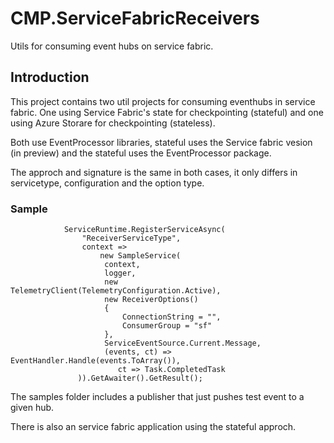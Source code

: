 # CMP.ServiceFabricReceivers
Utils for consuming event hubs on service fabric.

## Introduction

This project contains two util projects for consuming eventhubs in service fabric.
One using Service Fabric's state for checkpointing (stateful) and one using Azure Storare for checkpointing (stateless).

Both use EventProcessor libraries, stateful uses the Service fabric vesion (in preview) and the stateful uses the EventProcessor package.

The approch and signature is the same in both cases, it only differs in servicetype, configuration and the option type.

### Sample

                ServiceRuntime.RegisterServiceAsync(
                    "ReceiverServiceType",
                    context =>
                        new SampleService(
                         context,
                         logger,
                         new TelemetryClient(TelemetryConfiguration.Active),
                         new ReceiverOptions()
                         {
                             ConnectionString = "",
                             ConsumerGroup = "sf"
                         },
                         ServiceEventSource.Current.Message,
                         (events, ct) => EventHandler.Handle(events.ToArray()),
                            ct => Task.CompletedTask
                   )).GetAwaiter().GetResult();

The samples folder includes a publisher that just pushes test event to a given hub.

There is also an service fabric application using the stateful approch.



